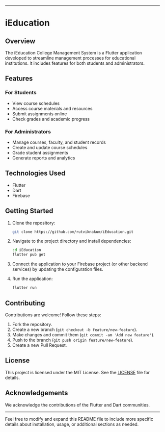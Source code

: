 
---

# iEducation 

## Overview

The iEducation College Management System is a Flutter application developed to streamline management processes for educational institutions. It includes features for both students and administrators.

## Features

### For Students
- View course schedules
- Access course materials and resources
- Submit assignments online
- Check grades and academic progress

### For Administrators
- Manage courses, faculty, and student records
- Create and update course schedules
- Grade student assignments
- Generate reports and analytics

## Technologies Used

- Flutter
- Dart
- Firebase 

## Getting Started

1. Clone the repository:

   ```bash
   git clone https://github.com/rutviknakum/iEducation.git
   ```

2. Navigate to the project directory and install dependencies:

   ```bash
   cd iEducation
   flutter pub get
   ```

3. Connect the application to your Firebase project (or other backend services) by updating the configuration files.

4. Run the application:

   ```bash
   flutter run
   ```

## Contributing

Contributions are welcome! Follow these steps:
1. Fork the repository.
2. Create a new branch (`git checkout -b feature/new-feature`).
3. Make changes and commit them (`git commit -am 'Add new feature'`).
4. Push to the branch (`git push origin feature/new-feature`).
5. Create a new Pull Request.

## License

This project is licensed under the MIT License. See the [LICENSE](LICENSE) file for details.

## Acknowledgements

We acknowledge the contributions of the Flutter and Dart communities.

---

Feel free to modify and expand this README file to include more specific details about installation, usage, or additional sections as needed.
